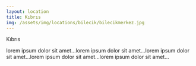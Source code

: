 ```yaml
---
layout: location
title: Kıbrıs
img: /assets/img/locations/bilecik/bilecikmerkez.jpg
---
```


Kıbrıs

lorem ipsum dolor sit amet...lorem ipsum dolor sit amet...lorem ipsum dolor sit amet...lorem ipsum dolor sit amet...lorem ipsum dolor sit amet...
